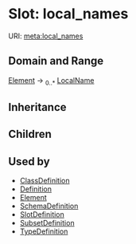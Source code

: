 # Slot: local_names




URI: [meta:local_names](https://w3id.org/biolink/biolinkml/meta/local_names)
## Domain and Range

[Element](Element.md) ->  <sub>0..*</sub> [LocalName](LocalName.md)
## Inheritance

## Children

## Used by

 * [ClassDefinition](ClassDefinition.md)
 * [Definition](Definition.md)
 * [Element](Element.md)
 * [SchemaDefinition](SchemaDefinition.md)
 * [SlotDefinition](SlotDefinition.md)
 * [SubsetDefinition](SubsetDefinition.md)
 * [TypeDefinition](TypeDefinition.md)
